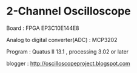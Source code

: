 # 2-Channel Oscilloscope 

Board : FPGA EP3C10E144E8 

Analog to digital converter(ADC) : MCP3202

Program : Quatus II 13.1  , processing 3.02 or later

blogger : http://oscilloscopeproject.blogspot.com
